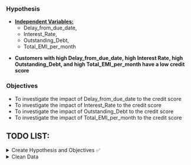 ### Hypothesis
* <b><u>Independent Variables: </u></b> 
    * Delay_from_due_date, 
    * Interest_Rate, 
    * Outstanding_Debt, 
    * Total_EMI_per_month

- <b>Customers with high Delay_from_due_date, high Interest Rate, high Outstanding_Debt, and high Total_EMI_per_month have a low credit score</b>

### Objectives
- To investigate the impact of Delay_from_due_date to the credit score
- To investigate the impact of Interest_Rate to the credit score
- To investigate the impact of Outstanding_Debt to the credit score
- To investigate the impact of Total_EMI_per_month to the credit score


## TODO LIST:
<details><summary>
Create Hypothesis and Objectives ✅
</summary>
- Select 4 independent variables ✅
</details>

<details><summary>
Clean Data
</summary>
- Total_EMI_per_month:
    - Round off to 2DP
    - Remove nulls
    - Identify outliers
- Delay_from_due_date: 
    - Deal with negative values
    - Identify outliers
- Interest_Rate: 
    - Do something about the crazy interest rates?
- Outstanding_Debt: 
    - Deal with nulls
    - Remove unnecessary characters
    - Convert to Numeric
</details>

